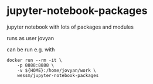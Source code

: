 # jupyter-notebook-packages

jupyter notebook with lots of packages and modules

runs as user jovyan

can be run e.g. with

```
docker run --rm -it \
    -p 8888:8888 \
    -v ${HOME}:/home/jovyan/work \
    wessm/jupyter-notebook-packages
```
